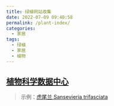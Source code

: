 ```yaml
---
title: 绿植网站收集
date: 2022-07-09 09:40:58
permalink: /plant-index/
categories:
  - 家居
tags:
  - 绿植
  - 家居
  - 植物
---
```

## [植物科学数据中心](https://www.plantplus.cn/cn)
> 示例：[虎尾兰 Sansevieria trifasciata](https://www.plantplus.cn/cn/sp/Sansevieria%20trifasciata)

